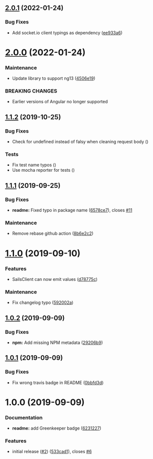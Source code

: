 ## [2.0.1](https://github.com/Alorel/ngx-sails/compare/2.0.0...2.0.1) (2022-01-24)


### Bug Fixes

* Add socket.io client typings as dependency ([ee933a6](https://github.com/Alorel/ngx-sails/commit/ee933a67ca4f4a3c863d195638201e88add6746a))

# [2.0.0](https://github.com/Alorel/ngx-sails/compare/1.1.2...2.0.0) (2022-01-24)


### Maintenance

* Update library to support ng13 ([4506e19](https://github.com/Alorel/ngx-sails/commit/4506e19d5a167b7035c6dde13eb63727f1ae5e30))


### BREAKING CHANGES

* Earlier versions of Angular no longer supported

## [1.1.2](https://github.com/Alorel/ngx-sails/compare/1.1.1...1.1.2) (2019-10-25)


### Bug Fixes

* Check for undefined instead of falsy when cleaning request body ([](https://github.com/Alorel/ngx-sails/commit/d7acf51))


### Tests

* Fix test name typos ([](https://github.com/Alorel/ngx-sails/commit/e06fcf7))
* Use mocha reporter for tests ([](https://github.com/Alorel/ngx-sails/commit/1407eef))

## [1.1.1](https://github.com/Alorel/ngx-sails/compare/1.1.0...1.1.1) (2019-09-25)


### Bug Fixes

* **readme:** Fixed typo in package name ([6578ce7](https://github.com/Alorel/ngx-sails/commit/6578ce7)), closes [#11](https://github.com/Alorel/ngx-sails/issues/11)


### Maintenance

* Remove rebase github action ([8b6e2c2](https://github.com/Alorel/ngx-sails/commit/8b6e2c2))

# [1.1.0](https://github.com/Alorel/ngx-sails/compare/1.0.2...1.1.0) (2019-09-10)


### Features

* SailsClient can now emit values ([d78775c](https://github.com/Alorel/ngx-sails/commit/d78775c))


### Maintenance

* Fix changelog typo ([592002a](https://github.com/Alorel/ngx-sails/commit/592002a))

## [1.0.2](https://github.com/Alorel/ngx-sails/compare/1.0.1...1.0.2) (2019-09-09)


### Bug Fixes

* **npm:** Add missing NPM metadata ([29206b9](https://github.com/Alorel/ngx-sails/commit/29206b9))

## [1.0.1](https://github.com/Alorel/ngx-sails/compare/1.0.0...1.0.1) (2019-09-09)


### Bug Fixes

* Fix wrong travis badge in README ([0bbfd3d](https://github.com/Alorel/ngx-sails/commit/0bbfd3d))

# 1.0.0 (2019-09-09)


### Documentation

* **readme:** add Greenkeeper badge ([6231227](https://github.com/Alorel/ngx-sails/commit/6231227))


### Features

* initial release ([#2](https://github.com/Alorel/ngx-sails/issues/2)) ([533cad1](https://github.com/Alorel/ngx-sails/commit/533cad1)), closes [#6](https://github.com/Alorel/ngx-sails/issues/6)
